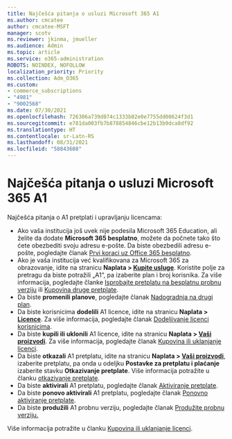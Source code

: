 ```yaml
---
title: Najčešća pitanja o usluzi Microsoft 365 A1
ms.author: cmcatee
author: cmcatee-MSFT
manager: scotv
ms.reviewer: jkinma, jmueller
ms.audience: Admin
ms.topic: article
ms.service: o365-administration
ROBOTS: NOINDEX, NOFOLLOW
localization_priority: Priority
ms.collection: Adm_O365
ms.custom:
- commerce_subscriptions
- "4981"
- "9002568"
ms.date: 07/30/2021
ms.openlocfilehash: 726306a739d074c1333b02e0e7755dd00624f3d1
ms.sourcegitcommit: e781da003fb7b878854846cbe12b13b9dca8df92
ms.translationtype: HT
ms.contentlocale: sr-Latn-RS
ms.lasthandoff: 08/31/2021
ms.locfileid: "58843608"
---
```

# <a name="microsoft-365-a1-faq"></a>Najčešća pitanja o usluzi Microsoft 365 A1

Najčešća pitanja o A1 pretplati i upravljanju licencama:

- Ako vaša institucija još uvek nije podesila Microsoft 365 Education, ali želite da dodate **Microsoft 365 besplatno**, možete da počnete tako što ćete obezbediti svoju adresu e-pošte. Da biste obezbedili adresu e-pošte, pogledajte članak [Prvi koraci uz Office 365 besplatno](https://www.microsoft.com/education/products/office).  
- Ako je vaša institucija već kvalifikovana za Microsoft 365 za obrazovanje, idite na stranicu **Naplata > [Kupite usluge](https://go.microsoft.com/fwlink/p/?linkid=868433)**. Koristite polje za pretragu da biste potražili „A1“, pa izaberite plan i broj korisnika. Za više informacija, pogledajte članke [Isprobajte pretplatu na besplatnu probnu verziju](https://docs.microsoft.com/microsoft-365/commerce/try-or-buy-microsoft-365#try-a-free-trial-subscription) ili [Kupovina druge pretplate](https://docs.microsoft.com/microsoft-365/commerce/try-or-buy-microsoft-365#buy-a-different-subscription).
- Da biste **promenili planove**, pogledajte članak [Nadogradnja na drugi plan](https://docs.microsoft.com/microsoft-365/commerce/subscriptions/upgrade-to-different-plan).
- Da biste korisnicima **dodelili** A1 licence, idite na stranicu **Naplata > [Licence](https://go.microsoft.com/fwlink/p/?linkid=842264)**. Za više informacija, pogledajte članak [Dodeljivanje licenci korisnicima](https://docs.microsoft.com/microsoft-365/admin/manage/assign-licenses-to-users).
- Da biste **kupili ili uklonili** A1 licence, idite na stranicu **Naplata > [Vaši proizvodi](https://go.microsoft.com/fwlink/p/?linkid=842054)**. Za više informacija, pogledajte članak [Kupovina ili uklanjanje licenci](https://docs.microsoft.com/microsoft-365/commerce/licenses/buy-licenses#buy-or-remove-licenses-for-your-business-subscription).
- Da biste **otkazali** A1 pretplatu, idite na stranicu **Naplata > [Vaši proizvodi](https://go.microsoft.com/fwlink/p/?linkid=842054)**, izaberite pretplatu, pa onda u odeljku **Postavke za pretplatu i plaćanje** izaberite stavku **Otkazivanje pretplate**. Više informacija potražite u članku [otkazivanje pretplate](https://docs.microsoft.com/microsoft-365/commerce/subscriptions/cancel-your-subscription).
- Da biste **aktivirali** A1 pretplatu, pogledajte članak [Aktiviranje pretplate](https://docs.microsoft.com/alchemyinsights/activate-your-office-365-subscription).
- Da biste **ponovo aktivirali** A1 pretplatu, pogledajte članak [Ponovno aktiviranje pretplate](https://docs.microsoft.com/alchemyinsights/reactivate-your-subscription).
- Da biste **produžili** A1 probnu verziju, pogledajte članak [Produžite probnu verziju.](https://docs.microsoft.com/microsoft-365/commerce/extend-your-trial)

Više informacija potražite u članku [Kupovina ili uklanjanje licenci](https://docs.microsoft.com/microsoft-365/commerce/licenses/buy-licenses).